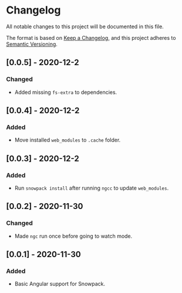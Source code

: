 # Changelog

All notable changes to this project will be documented in this file.

The format is based on [Keep a Changelog](https://keepachangelog.com/en/1.0.0/),
and this project adheres to [Semantic Versioning](https://semver.org/spec/v2.0.0.html).

## [0.0.5] - 2020-12-2

### Changed

- Added missing `fs-extra` to dependencies.

## [0.0.4] - 2020-12-2

### Added

- Move installed `web_modules` to `.cache` folder.

## [0.0.3] - 2020-12-2

### Added

- Run `snowpack install` after running `ngcc` to update `web_modules`.

## [0.0.2] - 2020-11-30

### Changed

- Made `ngc` run once before going to watch mode.

## [0.0.1] - 2020-11-30

### Added

- Basic Angular support for Snowpack.
